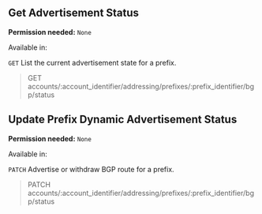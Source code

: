 ## Get Advertisement Status

**Permission needed:** `None`

Available in:



`GET` List the current advertisement state for a prefix.

> GET accounts/:account_identifier/addressing/prefixes/:prefix_identifier/bgp/status


## Update Prefix Dynamic Advertisement Status

**Permission needed:** `None`

Available in:



`PATCH` Advertise or withdraw BGP route for a prefix.

> PATCH accounts/:account_identifier/addressing/prefixes/:prefix_identifier/bgp/status

